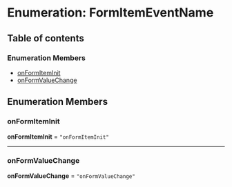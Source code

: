 # Enumeration: FormItemEventName

## Table of contents

### Enumeration Members

* [onFormItemInit](/auto-docs/form-core/enums/FormItemEventName.md#onformiteminit)
* [onFormValueChange](/auto-docs/form-core/enums/FormItemEventName.md#onformvaluechange)

## Enumeration Members

### onFormItemInit

**onFormItemInit** = `"onFormItemInit"`

***

### onFormValueChange

**onFormValueChange** = `"onFormValueChange"`
